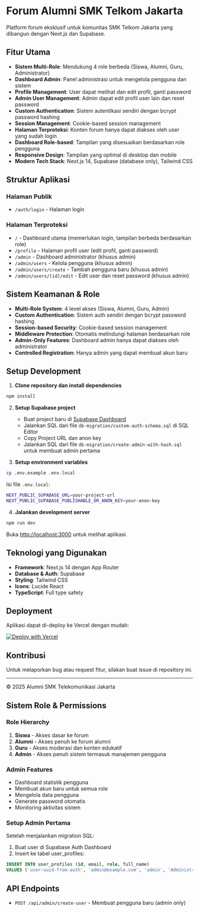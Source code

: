 # Forum Alumni SMK Telkom Jakarta

Platform forum eksklusif untuk komunitas SMK Telkom Jakarta yang dibangun dengan Next.js dan Supabase.

## Fitur Utama

- **Sistem Multi-Role**: Mendukung 4 role berbeda (Siswa, Alumni, Guru, Administrator)
- **Dashboard Admin**: Panel administrasi untuk mengelola pengguna dan sistem
- **Profile Management**: User dapat melihat dan edit profil, ganti password
- **Admin User Management**: Admin dapat edit profil user lain dan reset password
- **Custom Authentication**: Sistem autentikasi sendiri dengan bcrypt password hashing
- **Session Management**: Cookie-based session management
- **Halaman Terproteksi**: Konten forum hanya dapat diakses oleh user yang sudah login
- **Dashboard Role-based**: Tampilan yang disesuaikan berdasarkan role pengguna
- **Responsive Design**: Tampilan yang optimal di desktop dan mobile
- **Modern Tech Stack**: Next.js 14, Supabase (database only), Tailwind CSS

## Struktur Aplikasi

### Halaman Publik

- `/auth/login` - Halaman login

### Halaman Terproteksi

- `/` - Dashboard utama (memerlukan login, tampilan berbeda berdasarkan role)
- `/profile` - Halaman profil user (edit profil, ganti password)
- `/admin` - Dashboard administrator (khusus admin)
- `/admin/users` - Kelola pengguna (khusus admin)
- `/admin/users/create` - Tambah pengguna baru (khusus admin)
- `/admin/users/[id]/edit` - Edit user dan reset password (khusus admin)

## Sistem Keamanan & Role

- **Multi-Role System**: 4 level akses (Siswa, Alumni, Guru, Admin)
- **Custom Authentication**: Sistem auth sendiri dengan bcrypt password hashing
- **Session-based Security**: Cookie-based session management
- **Middleware Protection**: Otomatis melindungi halaman berdasarkan role
- **Admin-Only Features**: Dashboard admin hanya dapat diakses oleh administrator
- **Controlled Registration**: Hanya admin yang dapat membuat akun baru

## Setup Development

1. **Clone repository dan install dependencies**

```bash
npm install
```

2. **Setup Supabase project**

   - Buat project baru di [Supabase Dashboard](https://supabase.com/dashboard)
   - Jalankan SQL dari file `db-migration/custom-auth-schema.sql` di SQL Editor
   - Copy Project URL dan anon key
   - Jalankan SQL dari file `db-migration/create-admin-with-hash.sql` untuk membuat admin pertama

3. **Setup environment variables**

```bash
cp .env.example .env.local
```

Isi file `.env.local`:

```bash
NEXT_PUBLIC_SUPABASE_URL=your-project-url
NEXT_PUBLIC_SUPABASE_PUBLISHABLE_OR_ANON_KEY=your-anon-key
```

4. **Jalankan development server**

```bash
npm run dev
```

Buka [http://localhost:3000](http://localhost:3000) untuk melihat aplikasi.

## Teknologi yang Digunakan

- **Framework**: Next.js 14 dengan App Router
- **Database & Auth**: Supabase
- **Styling**: Tailwind CSS
- **Icons**: Lucide React
- **TypeScript**: Full type safety

## Deployment

Aplikasi dapat di-deploy ke Vercel dengan mudah:

[![Deploy with Vercel](https://vercel.com/button)](https://vercel.com/new/clone?repository-url=https://github.com/your-repo/telkom-alumni-forum)

## Kontribusi

Untuk melaporkan bug atau request fitur, silakan buat issue di repository ini.

---

© 2025 Alumni SMK Telekomunikasi Jakarta

## Sistem Role & Permissions

### Role Hierarchy

1. **Siswa** - Akses dasar ke forum
2. **Alumni** - Akses penuh ke forum alumni
3. **Guru** - Akses moderasi dan konten edukatif
4. **Admin** - Akses penuh sistem termasuk manajemen pengguna

### Admin Features

- Dashboard statistik pengguna
- Membuat akun baru untuk semua role
- Mengelola data pengguna
- Generate password otomatis
- Monitoring aktivitas sistem

### Setup Admin Pertama

Setelah menjalankan migration SQL:

1. Buat user di Supabase Auth Dashboard
2. Insert ke tabel user_profiles:

```sql
INSERT INTO user_profiles (id, email, role, full_name)
VALUES ('user-uuid-from-auth', 'admin@example.com', 'admin', 'Administrator');
```

## API Endpoints

- `POST /api/admin/create-user` - Membuat pengguna baru (admin only)
